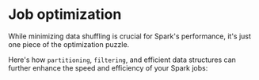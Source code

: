 # Job optimization

While minimizing data shuffling is crucial for Spark's performance, it's just one piece of the optimization puzzle.

Here's how `partitioning`, `filtering`, and efficient data structures can further enhance the speed and efficiency of your Spark jobs:
